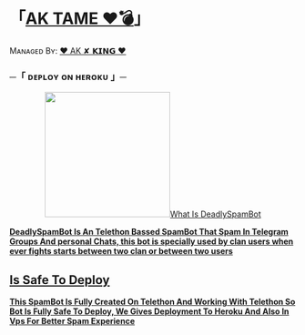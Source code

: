 
# 「[AK TAME ❤️💣](https://t.me/AK_BOTS_TAME)」
Mᴀɴᴀɢᴇᴅ Bʏ: [❤️ AK ✘ 𝗞𝗜𝗡𝗚 ❤️](https://t.me/AK_BOTS_TAME)




###    ─「 ᴅᴇᴩʟᴏʏ ᴏɴ ʜᴇʀᴏᴋᴜ 」─

<p align="center"><a href="https://heroku.com/deploy?template=https://github.com/Akash8t2/AK-SPAM"> <img src="https://img.shields.io/badge/Deadly%20On%20Heroku-Blue?style=for-the-badge&logo=heroku" width="220" height
                                                                                                     
                                                                                                     
## What Is DeadlySpamBot

<b>DeadlySpamBot Is An Telethon Bassed SpamBot That Spam In Telegram Groups And personal Chats, this bot is specially used by clan users when ever fights starts between two clan or between two users</b>

## Is Safe To Deploy

<b>This SpamBot Is Fully Created On Telethon And Working With Telethon So Bot Is Fully Safe To Deploy, We Gives Deployment To Heroku And Also In Vps For Better Spam Experience</b>


